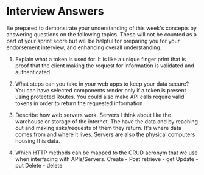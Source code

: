 # Interview Answers
Be prepared to demonstrate your understanding of this week's concepts by answering questions on the following topics. These will not be counted as a part of your sprint score but will be helpful for preparing you for your endorsement interview, and enhancing overall understanding.

1. Explain what a token is used for.
It is like a unique finger print that is proof that the client making the request for information is validated and authenticated

2. What steps can you take in your web apps to keep your data secure?
You can have selected components render only if a token is present using protected Routes. You could also make API calls require valid tokens in order to return the requested information

3. Describe how web servers work.
Servers I think about like the warehouse or storage of the internet. The have the data and by reaching out and making asks/requests of them they return. It's where data comes from and where it lives. Servers are also the physical computers housing this data.

4. Which HTTP methods can be mapped to the CRUD acronym that we use when interfacing with APIs/Servers.
Create - Post
retrieve - get
Update - put
Delete - delete